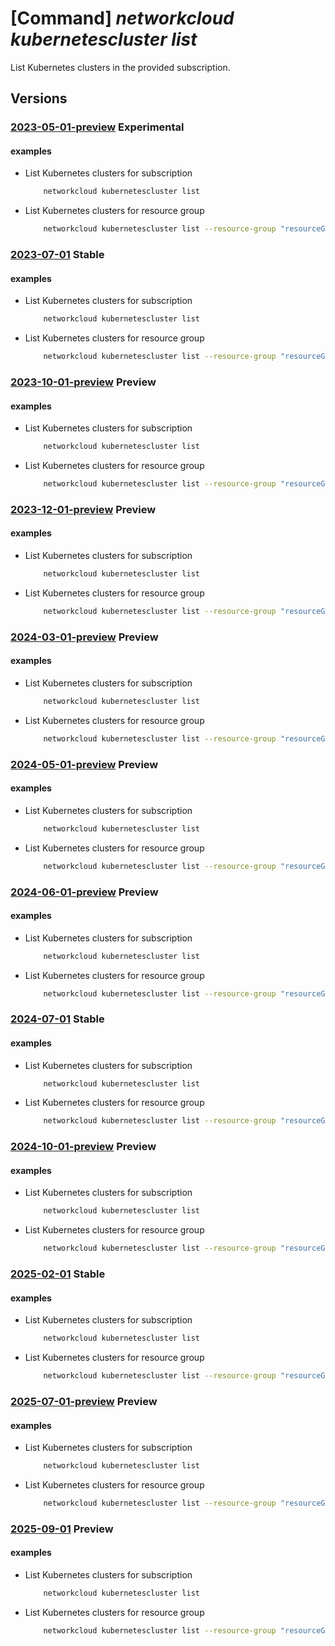 # [Command] _networkcloud kubernetescluster list_

List Kubernetes clusters in the provided subscription.

## Versions

### [2023-05-01-preview](/Resources/mgmt-plane/L3N1YnNjcmlwdGlvbnMve30vcHJvdmlkZXJzL21pY3Jvc29mdC5uZXR3b3JrY2xvdWQva3ViZXJuZXRlc2NsdXN0ZXJz/2023-05-01-preview.xml) **Experimental**

<!-- mgmt-plane /subscriptions/{}/providers/microsoft.networkcloud/kubernetesclusters 2023-05-01-preview -->
<!-- mgmt-plane /subscriptions/{}/resourcegroups/{}/providers/microsoft.networkcloud/kubernetesclusters 2023-05-01-preview -->

#### examples

- List Kubernetes clusters for subscription
    ```bash
        networkcloud kubernetescluster list
    ```

- List Kubernetes clusters for resource group
    ```bash
        networkcloud kubernetescluster list --resource-group "resourceGroupName"
    ```

### [2023-07-01](/Resources/mgmt-plane/L3N1YnNjcmlwdGlvbnMve30vcHJvdmlkZXJzL21pY3Jvc29mdC5uZXR3b3JrY2xvdWQva3ViZXJuZXRlc2NsdXN0ZXJz/2023-07-01.xml) **Stable**

<!-- mgmt-plane /subscriptions/{}/providers/microsoft.networkcloud/kubernetesclusters 2023-07-01 -->
<!-- mgmt-plane /subscriptions/{}/resourcegroups/{}/providers/microsoft.networkcloud/kubernetesclusters 2023-07-01 -->

#### examples

- List Kubernetes clusters for subscription
    ```bash
        networkcloud kubernetescluster list
    ```

- List Kubernetes clusters for resource group
    ```bash
        networkcloud kubernetescluster list --resource-group "resourceGroupName"
    ```

### [2023-10-01-preview](/Resources/mgmt-plane/L3N1YnNjcmlwdGlvbnMve30vcHJvdmlkZXJzL21pY3Jvc29mdC5uZXR3b3JrY2xvdWQva3ViZXJuZXRlc2NsdXN0ZXJz/2023-10-01-preview.xml) **Preview**

<!-- mgmt-plane /subscriptions/{}/providers/microsoft.networkcloud/kubernetesclusters 2023-10-01-preview -->
<!-- mgmt-plane /subscriptions/{}/resourcegroups/{}/providers/microsoft.networkcloud/kubernetesclusters 2023-10-01-preview -->

#### examples

- List Kubernetes clusters for subscription
    ```bash
        networkcloud kubernetescluster list
    ```

- List Kubernetes clusters for resource group
    ```bash
        networkcloud kubernetescluster list --resource-group "resourceGroupName"
    ```

### [2023-12-01-preview](/Resources/mgmt-plane/L3N1YnNjcmlwdGlvbnMve30vcHJvdmlkZXJzL21pY3Jvc29mdC5uZXR3b3JrY2xvdWQva3ViZXJuZXRlc2NsdXN0ZXJz/2023-12-01-preview.xml) **Preview**

<!-- mgmt-plane /subscriptions/{}/providers/microsoft.networkcloud/kubernetesclusters 2023-12-01-preview -->
<!-- mgmt-plane /subscriptions/{}/resourcegroups/{}/providers/microsoft.networkcloud/kubernetesclusters 2023-12-01-preview -->

#### examples

- List Kubernetes clusters for subscription
    ```bash
        networkcloud kubernetescluster list
    ```

- List Kubernetes clusters for resource group
    ```bash
        networkcloud kubernetescluster list --resource-group "resourceGroupName"
    ```

### [2024-03-01-preview](/Resources/mgmt-plane/L3N1YnNjcmlwdGlvbnMve30vcHJvdmlkZXJzL21pY3Jvc29mdC5uZXR3b3JrY2xvdWQva3ViZXJuZXRlc2NsdXN0ZXJz/2024-03-01-preview.xml) **Preview**

<!-- mgmt-plane /subscriptions/{}/providers/microsoft.networkcloud/kubernetesclusters 2024-03-01-preview -->
<!-- mgmt-plane /subscriptions/{}/resourcegroups/{}/providers/microsoft.networkcloud/kubernetesclusters 2024-03-01-preview -->

#### examples

- List Kubernetes clusters for subscription
    ```bash
        networkcloud kubernetescluster list
    ```

- List Kubernetes clusters for resource group
    ```bash
        networkcloud kubernetescluster list --resource-group "resourceGroupName"
    ```

### [2024-05-01-preview](/Resources/mgmt-plane/L3N1YnNjcmlwdGlvbnMve30vcHJvdmlkZXJzL21pY3Jvc29mdC5uZXR3b3JrY2xvdWQva3ViZXJuZXRlc2NsdXN0ZXJz/2024-05-01-preview.xml) **Preview**

<!-- mgmt-plane /subscriptions/{}/providers/microsoft.networkcloud/kubernetesclusters 2024-05-01-preview -->
<!-- mgmt-plane /subscriptions/{}/resourcegroups/{}/providers/microsoft.networkcloud/kubernetesclusters 2024-05-01-preview -->

#### examples

- List Kubernetes clusters for subscription
    ```bash
        networkcloud kubernetescluster list
    ```

- List Kubernetes clusters for resource group
    ```bash
        networkcloud kubernetescluster list --resource-group "resourceGroupName"
    ```

### [2024-06-01-preview](/Resources/mgmt-plane/L3N1YnNjcmlwdGlvbnMve30vcHJvdmlkZXJzL21pY3Jvc29mdC5uZXR3b3JrY2xvdWQva3ViZXJuZXRlc2NsdXN0ZXJz/2024-06-01-preview.xml) **Preview**

<!-- mgmt-plane /subscriptions/{}/providers/microsoft.networkcloud/kubernetesclusters 2024-06-01-preview -->
<!-- mgmt-plane /subscriptions/{}/resourcegroups/{}/providers/microsoft.networkcloud/kubernetesclusters 2024-06-01-preview -->

#### examples

- List Kubernetes clusters for subscription
    ```bash
        networkcloud kubernetescluster list
    ```

- List Kubernetes clusters for resource group
    ```bash
        networkcloud kubernetescluster list --resource-group "resourceGroupName"
    ```

### [2024-07-01](/Resources/mgmt-plane/L3N1YnNjcmlwdGlvbnMve30vcHJvdmlkZXJzL21pY3Jvc29mdC5uZXR3b3JrY2xvdWQva3ViZXJuZXRlc2NsdXN0ZXJz/2024-07-01.xml) **Stable**

<!-- mgmt-plane /subscriptions/{}/providers/microsoft.networkcloud/kubernetesclusters 2024-07-01 -->
<!-- mgmt-plane /subscriptions/{}/resourcegroups/{}/providers/microsoft.networkcloud/kubernetesclusters 2024-07-01 -->

#### examples

- List Kubernetes clusters for subscription
    ```bash
        networkcloud kubernetescluster list
    ```

- List Kubernetes clusters for resource group
    ```bash
        networkcloud kubernetescluster list --resource-group "resourceGroupName"
    ```

### [2024-10-01-preview](/Resources/mgmt-plane/L3N1YnNjcmlwdGlvbnMve30vcHJvdmlkZXJzL21pY3Jvc29mdC5uZXR3b3JrY2xvdWQva3ViZXJuZXRlc2NsdXN0ZXJz/2024-10-01-preview.xml) **Preview**

<!-- mgmt-plane /subscriptions/{}/providers/microsoft.networkcloud/kubernetesclusters 2024-10-01-preview -->
<!-- mgmt-plane /subscriptions/{}/resourcegroups/{}/providers/microsoft.networkcloud/kubernetesclusters 2024-10-01-preview -->

#### examples

- List Kubernetes clusters for subscription
    ```bash
        networkcloud kubernetescluster list
    ```

- List Kubernetes clusters for resource group
    ```bash
        networkcloud kubernetescluster list --resource-group "resourceGroupName"
    ```

### [2025-02-01](/Resources/mgmt-plane/L3N1YnNjcmlwdGlvbnMve30vcHJvdmlkZXJzL21pY3Jvc29mdC5uZXR3b3JrY2xvdWQva3ViZXJuZXRlc2NsdXN0ZXJz/2025-02-01.xml) **Stable**

<!-- mgmt-plane /subscriptions/{}/providers/microsoft.networkcloud/kubernetesclusters 2025-02-01 -->
<!-- mgmt-plane /subscriptions/{}/resourcegroups/{}/providers/microsoft.networkcloud/kubernetesclusters 2025-02-01 -->

#### examples

- List Kubernetes clusters for subscription
    ```bash
        networkcloud kubernetescluster list
    ```

- List Kubernetes clusters for resource group
    ```bash
        networkcloud kubernetescluster list --resource-group "resourceGroupName"
    ```

### [2025-07-01-preview](/Resources/mgmt-plane/L3N1YnNjcmlwdGlvbnMve30vcHJvdmlkZXJzL21pY3Jvc29mdC5uZXR3b3JrY2xvdWQva3ViZXJuZXRlc2NsdXN0ZXJz/2025-07-01-preview.xml) **Preview**

<!-- mgmt-plane /subscriptions/{}/providers/microsoft.networkcloud/kubernetesclusters 2025-07-01-preview -->
<!-- mgmt-plane /subscriptions/{}/resourcegroups/{}/providers/microsoft.networkcloud/kubernetesclusters 2025-07-01-preview -->

#### examples

- List Kubernetes clusters for subscription
    ```bash
        networkcloud kubernetescluster list
    ```

- List Kubernetes clusters for resource group
    ```bash
        networkcloud kubernetescluster list --resource-group "resourceGroupName"
    ```

### [2025-09-01](/Resources/mgmt-plane/L3N1YnNjcmlwdGlvbnMve30vcHJvdmlkZXJzL21pY3Jvc29mdC5uZXR3b3JrY2xvdWQva3ViZXJuZXRlc2NsdXN0ZXJz/2025-09-01.xml) **Preview**

<!-- mgmt-plane /subscriptions/{}/providers/microsoft.networkcloud/kubernetesclusters 2025-09-01 -->
<!-- mgmt-plane /subscriptions/{}/resourcegroups/{}/providers/microsoft.networkcloud/kubernetesclusters 2025-09-01 -->

#### examples

- List Kubernetes clusters for subscription
    ```bash
        networkcloud kubernetescluster list
    ```

- List Kubernetes clusters for resource group
    ```bash
        networkcloud kubernetescluster list --resource-group "resourceGroupName"
    ```
